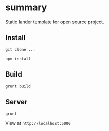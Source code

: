summary
=======

Static lander template for open source project.

## Install

```
git clone ...

npm install
```

## Build

```
grunt build
```

## Server

```
grunt
```

View at ` http://localhost:5000 `


